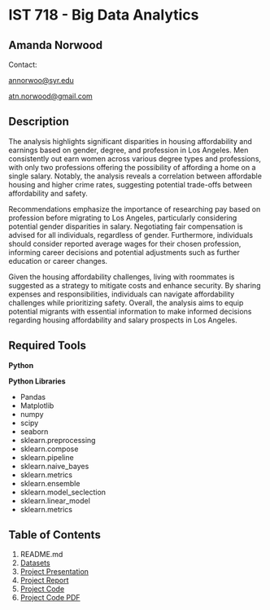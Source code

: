 # IST 718 - Big Data Analytics

## Amanda Norwood
Contact:

annorwoo@syr.edu

atn.norwood@gmail.com

## Description

The analysis highlights significant disparities in housing affordability and earnings based on gender, degree, and profession in Los Angeles. Men consistently out earn women across various degree types and professions, with only two professions offering the possibility of affording a home on a single salary. Notably, the analysis reveals a correlation between affordable housing and higher crime rates, suggesting potential trade-offs between affordability and safety.

Recommendations emphasize the importance of researching pay based on profession before migrating to Los Angeles, particularly considering potential gender disparities in salary. Negotiating fair compensation is advised for all individuals, regardless of gender. Furthermore, individuals should consider reported average wages for their chosen profession, informing career decisions and potential adjustments such as further education or career changes.

Given the housing affordability challenges, living with roommates is suggested as a strategy to mitigate costs and enhance security. By sharing expenses and responsibilities, individuals can navigate affordability challenges while prioritizing safety. Overall, the analysis aims to equip potential migrants with essential information to make informed decisions regarding housing affordability and salary prospects in Los Angeles.

## Required Tools

**Python**

**Python Libraries**
- Pandas
- Matplotlib
- numpy
- scipy
- seaborn
- sklearn.preprocessing
- sklearn.compose
- sklearn.pipeline
- sklearn.naive_bayes
- sklearn.metrics
- sklearn.ensemble
- sklearn.model_seclection
- sklearn.linear_model
- sklearn.metrics
  


## Table of Contents

1. README.md
2. [Datasets](https://github.com/a-n7/Applied-Data-Science-Portfolio/tree/main/Projects/IST%20718%20-%20Big%20Data%20Analytics/Datasets)
3. [Project Presentation](https://github.com/a-n7/Applied-Data-Science-Portfolio/blob/main/Projects/IST%20718%20-%20Big%20Data%20Analytics/Project%20Presentation.pdf)
4. [Project Report](https://github.com/a-n7/Applied-Data-Science-Portfolio/blob/main/Projects/IST%20718%20-%20Big%20Data%20Analytics/Project%20Report.pdf)
5. [Project Code](https://github.com/a-n7/Applied-Data-Science-Portfolio/blob/main/Projects/IST%20718%20-%20Big%20Data%20Analytics/Project%20Code.ipynb)
6. [Project Code PDF](https://github.com/a-n7/Applied-Data-Science-Portfolio/blob/main/Projects/IST%20718%20-%20Big%20Data%20Analytics/Project%20Code%20Print.pdf)

